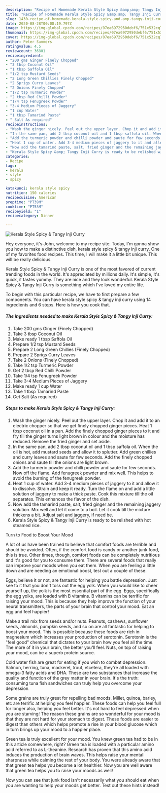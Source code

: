```yaml
---
description: "Recipe of Homemade Kerala Style Spicy &amp;amp; Tangy Inji Curry"
title: "Recipe of Homemade Kerala Style Spicy &amp;amp; Tangy Inji Curry"
slug: 1430-recipe-of-homemade-kerala-style-spicy-and-amp-tangy-inji-curry
date: 2020-08-28T00:08:19.797Z
image: https://img-global.cpcdn.com/recipes/07ea6972950debf6/751x532cq70/kerala-style-spicy-tangy-inji-curry-recipe-main-photo.jpg
thumbnail: https://img-global.cpcdn.com/recipes/07ea6972950debf6/751x532cq70/kerala-style-spicy-tangy-inji-curry-recipe-main-photo.jpg
cover: https://img-global.cpcdn.com/recipes/07ea6972950debf6/751x532cq70/kerala-style-spicy-tangy-inji-curry-recipe-main-photo.jpg
author: Peter Summers
ratingvalue: 4.5
reviewcount: 36801
recipeingredient:
- "200 gms Ginger Finely Chopped"
- "3 tbsp Coconut Oil"
- "1 tbsp Saffola Oil"
- "1/2 tsp Mustard Seeds"
- "2 Long Green Chillies Finely Chopped"
- "2 Sprigs Curry Leaves"
- "2 Onions Finely Chopped"
- "1/2 tsp Turmeric Powder"
- "2 tbsp Red Chilli Powder"
- "1/4 tsp Fenugreek Powder"
- "3-4 Medium Pieces of Jaggery"
- "1 cup Water"
- "1 tbsp Tamarind Paste"
- " Salt As required"
recipeinstructions:
- "Wash the ginger nicely. Peel out the upper layer. Chop it and add it to an electric chopper so that we get finely chopped ginger pieces. Heat 1 tbsp coconut oil in a pan. Add the finely chopped ginger pieces to it and fry till the ginger turns light brown in colour and the moisture has reduced. Remove the fried ginger and set aside."
- "In the same pan, add 2 tbsp coconut oil and 1 tbsp saffola oil. When the oil is hot, add mustard seeds and allow it to splutter. Add green chillies and curry leaves and saute for few seconds. Add the finely chopped onions and saute till the onions are light brown."
- "Add the turmeric powder and chilli powder and saute for few seconds. Now off the flame. Add fenugreek powder and mix well. This helps to avoid the burning of the fenugreek powder."
- "Heat 1 cup of water. Add 3-4 medium pieces of jaggery to it and allow it to dissolve. Strain and keep it ready. Turn the flame on and add a little solution of jaggery to make a thick paste. Cook this mixture till the oil separates. This enhances the flavor of the dish."
- "Now add the tamarind paste, salt, fried ginger and the remaining jaggery solution. Mix well and let it come to a boil. Let it cook till the mixture thickens a bit. Adjust salt and jaggery, if need be."
- "Kerala Style Spicy &amp; Tangy Inji Curry is ready to be relished with hot steamed rice."
categories:
- Recipe
tags:
- kerala
- style
- spicy

katakunci: kerala style spicy 
nutrition: 150 calories
recipecuisine: American
preptime: "PT39M"
cooktime: "PT53M"
recipeyield: "1"
recipecategory: Dinner

---
```



![Kerala Style Spicy &amp; Tangy Inji Curry](https://img-global.cpcdn.com/recipes/07ea6972950debf6/751x532cq70/kerala-style-spicy-tangy-inji-curry-recipe-main-photo.jpg)

Hey everyone, it's John, welcome to my recipe site. Today, I'm gonna show you how to make a distinctive dish, kerala style spicy &amp; tangy inji curry. One of my favorites food recipes. This time, I will make it a little bit unique. This will be really delicious.



Kerala Style Spicy &amp; Tangy Inji Curry is one of the most favored of current trending foods in the world. It's appreciated by millions daily. It's simple, it's quick, it tastes yummy. They are nice and they look wonderful. Kerala Style Spicy &amp; Tangy Inji Curry is something which I've loved my entire life.


To begin with this particular recipe, we have to first prepare a few components. You can have kerala style spicy &amp; tangy inji curry using 14 ingredients and 6 steps. Here is how you cook that.

<!--inarticleads1-->

##### The ingredients needed to make Kerala Style Spicy &amp; Tangy Inji Curry:

1. Take 200 gms Ginger (Finely Chopped)
1. Take 3 tbsp Coconut Oil
1. Make ready 1 tbsp Saffola Oil
1. Prepare 1/2 tsp Mustard Seeds
1. Prepare 2 Long Green Chillies (Finely Chopped)
1. Prepare 2 Sprigs Curry Leaves
1. Take 2 Onions (Finely Chopped)
1. Take 1/2 tsp Turmeric Powder
1. Get 2 tbsp Red Chilli Powder
1. Take 1/4 tsp Fenugreek Powder
1. Take 3-4 Medium Pieces of Jaggery
1. Make ready 1 cup Water
1. Take 1 tbsp Tamarind Paste
1. Get  Salt (As required)




<!--inarticleads2-->

##### Steps to make Kerala Style Spicy &amp; Tangy Inji Curry:

1. Wash the ginger nicely. Peel out the upper layer. Chop it and add it to an electric chopper so that we get finely chopped ginger pieces. Heat 1 tbsp coconut oil in a pan. Add the finely chopped ginger pieces to it and fry till the ginger turns light brown in colour and the moisture has reduced. Remove the fried ginger and set aside.
1. In the same pan, add 2 tbsp coconut oil and 1 tbsp saffola oil. When the oil is hot, add mustard seeds and allow it to splutter. Add green chillies and curry leaves and saute for few seconds. Add the finely chopped onions and saute till the onions are light brown.
1. Add the turmeric powder and chilli powder and saute for few seconds. Now off the flame. Add fenugreek powder and mix well. This helps to avoid the burning of the fenugreek powder.
1. Heat 1 cup of water. Add 3-4 medium pieces of jaggery to it and allow it to dissolve. Strain and keep it ready. Turn the flame on and add a little solution of jaggery to make a thick paste. Cook this mixture till the oil separates. This enhances the flavor of the dish.
1. Now add the tamarind paste, salt, fried ginger and the remaining jaggery solution. Mix well and let it come to a boil. Let it cook till the mixture thickens a bit. Adjust salt and jaggery, if need be.
1. Kerala Style Spicy &amp; Tangy Inji Curry is ready to be relished with hot steamed rice.




Turn to Food to Boost Your Mood


A lot of us have been trained to believe that comfort foods are terrible and should be avoided. Often, if the comfort food is candy or another junk food, this is true. Other times, though, comfort foods can be completely nutritious and it's good for you to consume them. There are several foods that really can improve your moods when you eat them. When you are feeling a little down and are needing an emotional boost, test out a couple of these.

Eggs, believe it or not, are fantastic for helping you battle depression. Just see to it that you don't toss out the egg yolk. When you would like to cheer yourself up, the yolk is the most essential part of the egg. Eggs, specifically the egg yolks, are loaded with B vitamins. B vitamins can be terrific for raising your mood. This is because they help improve the function of your neural transmitters, the parts of your brain that control your mood. Eat an egg and feel happier!

Make a trail mix from seeds and/or nuts. Peanuts, cashews, sunflower seeds, almonds, pumpkin seeds, and so on are all fantastic for helping to boost your mood. This is possible because these foods are rich in magnesium which increases your production of serotonin. Serotonin is the "feel good" chemical that dictates to your brain how you feel all the time. The more of it in your brain, the better you'll feel. Nuts, on top of raising your mood, can be a superb protein source.

Cold water fish are great for eating if you wish to combat depression. Salmon, herring, tuna, mackerel, trout, etcetera, they're all loaded with omega-3 fatty acids and DHA. These are two substances that increase the quality and function of the grey matter in your brain. It's the truth: consuming tuna fish sandwiches can truly help you overcome your depression. 

Some grains are truly great for repelling bad moods. Millet, quinoa, barley, etc are terrific at helping you feel happier. These foods can help you feel full for longer also, helping you feel better. It's not hard to feel depressed when you are starving! The reason these grains are so wonderful for your mood is that they are not hard for your stomach to digest. These foods are easier to digest than others which helps promote a rise in your blood glucose which in turn brings up your mood to a happier place.

Green tea is truly excellent for your mood. You knew green tea had to be in this article somewhere, right? Green tea is loaded with a particular amino acid referred to as L-theanine. Research has proven that this amino acid induces the production of brain waves. This helps raise your mental sharpness while calming the rest of your body. You were already aware that that green tea helps you become a lot healthier. Now you are well aware that green tea helps you to raise your moods as well!

Now you can see that junk food isn't necessarily what you should eat when you are wanting to help your moods get better. Test out  these hints  instead!

